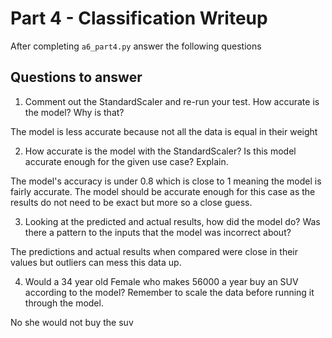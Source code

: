 # Part 4 - Classification Writeup

After completing `a6_part4.py` answer the following questions

## Questions to answer

1. Comment out the StandardScaler and re-run your test. How accurate is the model? Why is that?

The model is less accurate because not all the data is equal in their weight

2. How accurate is the model with the StandardScaler? Is this model accurate enough for the given use case? Explain.

The model's accuracy is under 0.8 which is close to 1 meaning the model is fairly accurate. The model should be accurate enough for this case as the results do not need to be exact but more so a close guess.

3. Looking at the predicted and actual results, how did the model do? Was there a pattern to the inputs that the model was incorrect about?

The predictions and actual results when compared were close in their values but outliers can mess this data up.

4. Would a 34 year old Female who makes 56000 a year buy an SUV according to the model? Remember to scale the data before running it through the model.

No she would not buy the suv